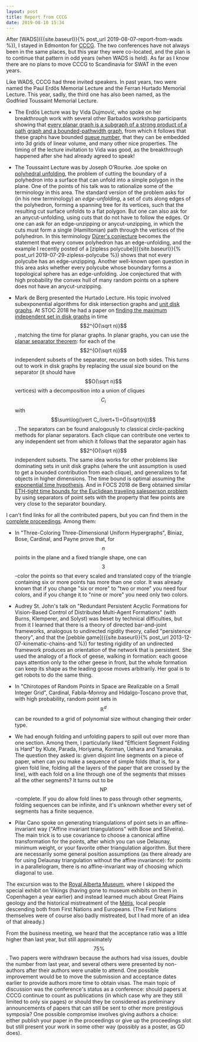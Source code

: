 ```yaml
---
layout: post
title: Report from CCCG
date: 2019-08-10 15:34
---
```

After [WADS]({{site.baseurl}}{% post_url 2019-08-07-report-from-wads %}), I stayed in Edmonton for [CCCG](https://sites.ualberta.ca/~cccg2019/). The two conferences have not always been in the same places, but this year they were co-located, and the plan is to continue that pattern in odd years (when WADS is held). As far as I know there are no plans to move CCCG to Scandinavia for SWAT in the even years.

Like WADS, CCCG had three invited speakers. In past years, two were named the Paul Erdős Memorial Lecture and the Ferran Hurtado Memorial Lecture. This year, sadly, the third one has also been named, as the Godfried Toussaint Memorial Lecture.

* The Erdős Lecture was by Vida Dujmović, who spoke on her breakthrough work with several other Barbados workshop participants showing that [every planar graph is a subgraph of a strong product of a path graph and a bounded-pathwidth graph](https://arxiv.org/abs/1904.04791), from which it follows that these graphs have bounded [queue number](https://en.wikipedia.org/wiki/Queue_number), that they can be embedded into 3d grids of linear volume, and many other nice properties. The timing of the lecture invitation to Vida was good, as the breakthrough happened after she had already agreed to speak!

* The Toussaint Lecture was by Joseph O'Rourke. Joe spoke on [polyhedral unfolding](https://en.wikipedia.org/wiki/Net_(polyhedron)), the problem of cutting the boundary of a polyhedron into a surface that can unfold into a simple polygon in the plane. One of the points of his talk was to rationalize some of the terminology in this area. The standard version of the problem asks for (in his new terminology) an _edge-unfolding_, a set of cuts along edges of the polyhedron, forming a spanning tree for its vertices, such that the resulting cut surface unfolds to a flat polygon. But one can also ask for an anycut-unfolding, using cuts that do not have to follow the edges. Or one can ask for an edge-unzipping or anycut-unzipping, in which the cuts must form a single (Hamiltonian) path through the vertices of the polyhedron. In this terminology [Dürer's conjecture](http://www.openproblemgarden.org/op/d_urers_conjecture) becomes the statement that every convex polyhedron has an edge-unfolding, and the example I recently posted of a [zipless polycube]({{site.baseurl}}{% post_url 2019-07-29-zipless-polycube %}) shows that not every polycube has an edge-unzipping. Another well-known open question in this area asks whether every polycube whose boundary forms a topological sphere has an edge-unfolding. Joe conjectured that with high probability the convex hull of many random points on a sphere does not have an anycut-unzipping.

* Mark de Berg presented the Hurtado Lecture. His topic involved subexponential algorithms for disk intersection graphs and [unit disk graphs](https://en.wikipedia.org/wiki/Unit_disk_graph). At STOC 2018 he had a paper on [finding the maximum independent set in disk graphs](https://arxiv.org/abs/1803.10633) in time $$2^{O(\sqrt n)}$$, matching the time for planar graphs. In planar graphs, you can use the [planar separator theorem](https://en.wikipedia.org/wiki/Planar_separator_theorem): for each of the $$2^{O(\sqrt n)}$$ independent subsets of the separator, recurse on both sides. This turns out to work in disk graphs by replacing the usual size bound on the separator (it should have $$O(\sqrt n)$$ vertices) with a decomposition into a union of cliques $$C_i$$ with $$\sum\log(\vert C_i\vert+1)=O(\sqrt{n})$$. The separators can be found analogously to classical circle-packing methods for planar separators. Each clique can contribute one vertex to any independent set from which it follows that the separator again has $$2^{O(\sqrt n)}$$ independent subsets. The same idea works for other problems like dominating sets in unit disk graphs (where the unit assumption is used to get a bounded contribution from each clique), and generalizes to fat objects in higher dimensions. The time bound is optimal assuming the [exponential time hypothesis](https://en.wikipedia.org/wiki/Exponential_time_hypothesis). And in FOCS 2018 de Berg obtained similar [ETH-tight time bounds for the Euclidean traveling salesperson problem](https://arxiv.org/abs/1807.06933) by using separators of point sets with the property that few points are very close to the separator boundary.

I can't find links for all the contributed papers, but you can find them in the [complete proceedings](https://sites.ualberta.ca/~cccg2019/cccg2019_proceedings.pdf). Among them:

* In "Three-Coloring Three-Dimensional Uniform Hypergraphs", Biniaz, Bose, Cardinal, and Payne prove that, for $$n$$ points in the plane and a fixed triangle shape, one can $$3$$-color the points so that every scaled and translated copy of the triangle containing six or more points has more than one color. It was already known that if you change "six or more" to "two or more" you need four colors, and if you change it to "nine or more" you need only two colors.

* Audrey St. John's talk on "Redundant Persistent Acyclic Formations for Vision-Based Control of Distributed Multi-Agent Formations" (with Burns, Klemperer, and Solyst) was beset by technical difficulties, but from it I learned that there is a theory of directed bar-and-joint frameworks, analogous to undirected rigidity theory, called "persistence theory", and that the [pebble game]({{site.baseurl}}{% post_url 2013-12-07-kinematic-chains-and %}) for testing rigidity of an undirected framework produces an orientation of the network that is persistent. She used the analogy of a flock of geese, walking in formation: each goose pays attention only to the other geese in front, but the whole formation can keep its shape as the leading goose moves arbitrarily. Her goal is to get robots to do the same thing.

* In "Chirotopes of Random Points in Space are Realizable on a Small Integer Grid", Cardinal, Fabila-Monroy and Hidalgo-Toscano prove that, with high probability, random point sets in $$\mathbb{R}^d$$ can be rounded to a grid of polynomial size without changing their order type.

* We had enough folding and unfolding papers to spill out over more than one section. Among them, I particularly liked "Efficient Segment Folding is Hard" by Klute, Parada, Horiyama, Korman, Uehara and Yamanaka. The question they asked is: given disjoint line segments on a piece of paper, when can you make a sequence of simple folds (that is, for a given fold line, folding all the layers of the paper that are crossed by the line), with each fold on a line through one of the segments that misses all the other segments? It turns out to be $$\mathsf{NP}$$-complete. If you do allow fold lines to pass through other segments, folding sequences can be infinite, and it's unknown whether every set of segments has a finite sequence.

* Pilar Cano spoke on generating triangulations of point sets in an affine-invariant way ("Affine invariant triangulations" with Bose and Silveira). The main trick is to use covariance to choose a canonical affine transformation for the points, after which you can use Delaunay, minimum weight, or your favorite other triangulation algorithm. But there are necessarily some general position assumptions (as there already are for using Delaunay triangulation without the affine invariance): for points in a parallelogram, there is no affine-invariant way of choosing which diagonal to use.

The excursion was to the [Royal Alberta Museum](https://royalalbertamuseum.ca/), where I skipped the special exhibit on Vikings (having gone to museum exhibits on them in Copenhagen a year earlier) and instead learned much about Great Plains geology and the historical mistreatment of the [Métis](https://en.wikipedia.org/wiki/M%C3%A9tis), local people descending both from First Nations and Europeans. (The First Nations themselves were of course also badly mistreated, but I had more of an idea of that already.)

From the business meeting, we heard that the acceptance ratio was a little higher than last year, but still approximately $$75\%$$. Two papers were withdrawn because the authors had visa issues, double the number from last year, and several others were presented by non-authors after their authors were unable to attend. One possible improvement would be to move the submission and acceptance dates earlier to provide authors more time to obtain visas. The main topic of discussion was the conference's status as a conference: should papers at CCCG continue to count as publications (in which case why are they still limited to only six pages) or should they be considered as preliminary announcements of papers that can still be sent to other more prestigious symposia? One possible compromise involves giving authors a choice: either publish your paper in the proceedings or give up the proceedings slot but still present your work in some other way (possibly as a poster, as GD does).
